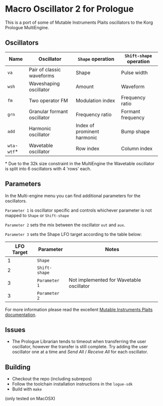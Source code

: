 Macro Oscillator 2 for Prologue
===============================

This is a port of some of Mutable Instruments Plaits oscillators to the Korg Prologue MultiEngine.

Oscillators
-----
| Name | Oscillator | `Shape` operation | `Shift-shape` operation |
|--|--|--|--|
| `va` | Pair of classic waveforms | Shape | Pulse width |
| `wsh` | Waveshaping oscillator | Amount | Waveform |
| `fm` | Two operator FM | Modulation index | Frequency ratio |
| `grn` | Granular formant oscillator | Frequency ratio | Formant frequency |
| `add` | Harmonic oscillator |Index of prominent harmonic  | Bump shape |
| `wta`-`wtf`* | Wavetable oscillator | Row index | Column index |

\* Due to the 32k size constraint in the MultiEngine the Wavetable oscillator is split into 6 oscillators with 4 'rows' each.

Parameters
----
In the Multi-engine menu you can find additional parameters for the oscillators.

`Parameter 1` is oscillator specific and controls whichever parameter is not mapped to `Shape` or `Shift-shape`

`Parameter 2` sets the mix between the oscillator `out` and `aux`.

`Parameter 3` sets the Shape LFO target according to the table below:

| LFO Target | Parameter     | Notes |
|------------|---------------|-------|
| 1          | `Shape`       |       |
| 2          | `Shift-shape` |       |
| 3          | `Parameter 1` | Not implemented for Wavetable oscillator |
| 3          | `Parameter 2` |       |


For more information please read the excellent [Mutable Instruments Plaits documentation](https://mutable-instruments.net/modules/plaits/manual/).


Issues
----
* The Prologue Librarian tends to timeout when transferring the user oscillator, however the transfer is still complete. Try adding the user oscillator one at a time and _Send All_ / _Receive All_ for each oscillator.

Building
-------
* Checkout the repo (including subrepos)
* Follow the toolchain installation instructions in the `logue-sdk`
* Build with `make`

(only tested on MacOSX)

